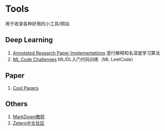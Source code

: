 # Tools
用于收录各种好用的小工具/网站
## Deep Learning
1. [Annotated Research Paper Implementations](https://nn.labml.ai/index.html) 逐行解释知名深度学习算法
2. [ML Code Challenges](https://www.deep-ml.com/) ML/DL入门代码训练（ML LeetCode）
## Paper
1. [Cool Papers](https://papers.cool)
## Others
1. [MarkDown教程](https://nn.labml.ai/index.html)
2. [Zetero中文社区](https://zotero-chinese.com/user-guide/)
